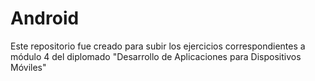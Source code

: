 # Android
Este repositorio fue creado para subir los ejercicios correspondientes a módulo 4 del diplomado "Desarrollo de Aplicaciones para Dispositivos Móviles"
